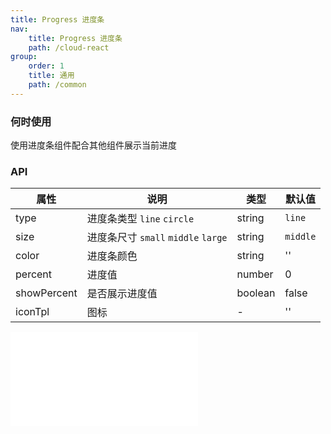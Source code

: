 ```yaml
---
title: Progress 进度条
nav:
    title: Progress 进度条
    path: /cloud-react
group:
    order: 1
    title: 通用
    path: /common
---
```


### 何时使用

使用进度条组件配合其他组件展示当前进度

### API

| 属性        | 说明                 | 类型             | 默认值     |
| ----------- | -------------------- | ---------------- | ---------- |
| type  | 进度条类型 `line` `circle`   | string            | `line`        |
| size  | 进度条尺寸 `small` `middle` `large`              | string            |`middle`         |
| color  | 进度条颜色             | string            |''         |
| percent  | 进度值             | number            |0         |
| showPercent      | 是否展示进度值            | boolean | false         |
| iconTpl      |     图标         | - | ''          |

<embed src="@components/progress/demos/basic.md" /> 
